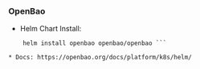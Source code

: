 ### OpenBao
 
  * Helm Chart Install: 
 
   ``` $ helm repo add openbao https://openbao.github.io/openbao-helm
       helm install openbao openbao/openbao ```

  * Docs: https://openbao.org/docs/platform/k8s/helm/

 
